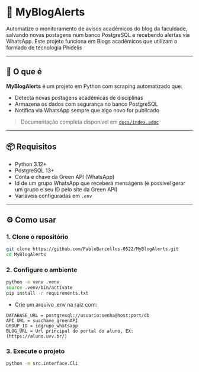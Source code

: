# 📣 MyBlogAlerts

Automatize o monitoramento de avisos acadêmicos do blog da faculdade, salvando novas postagens num banco PostgreSQL e recebendo alertas via WhatsApp.
Este projeto funciona em Blogs acadêmicos que utilizam o formado de tecnologia Phidelis 

---

## 🚀 O que é

**MyBlogAlerts** é um projeto em Python com scraping automatizado que:

- Detecta novas postagens acadêmicas de disciplinas
- Armazena os dados com segurança no banco PostgreSQL
- Notifica via WhatsApp sempre que algo novo for publicado

> Documentação completa disponível em [`docs/index.adoc`](docs/index.adoc)

---

## 📦 Requisitos

- Python 3.12+
- PostgreSQL 13+
- Conta e chave da Green API (WhatsApp)
- Id de um grupo WhatsApp que receberá menságens (é possível gerar um grupo e seu ID pelo site da Green API)
- Variáveis configuradas em `.env`

---

## ⚙️ Como usar

### 1. Clone o repositório

```bash
git clone https://github.com/PabloBarcellos-0522/MyBlogAlerts.git
cd MyBlogAlerts
```

### 2. Configure o ambiente

```bash
python -m venv .venv
source .venv/bin/activate
pip install -r requirements.txt
```

- Crie um arquivo .env na raiz com:

```env
DATABASE_URL = postgresql://usuario:senha@host:port/db
API_URL = suachave_greenAPI
GROUP_ID = idgrupo_whatsapp
BLOG_URL = Url principal do portal do aluno, EX: (https://aluno.uvv.br/)
```

### 3. Execute o projeto

```bash
python -m src.interface.Cli
```
